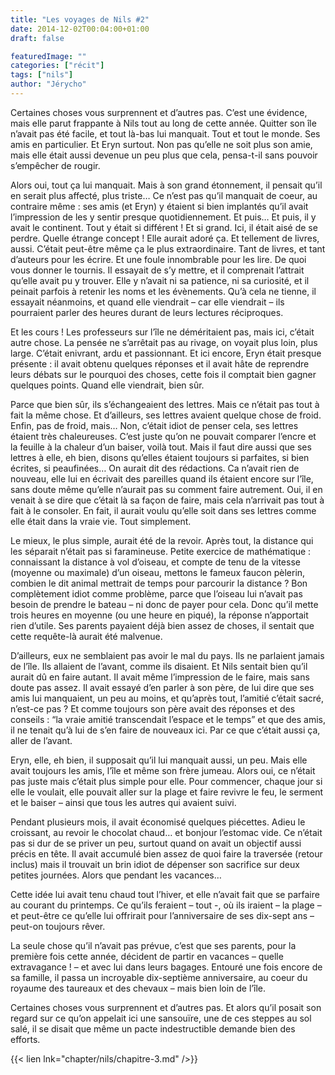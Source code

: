 ```yaml
---
title: "Les voyages de Nils #2"
date: 2014-12-02T00:04:00+01:00
draft: false

featuredImage: ""
categories: ["récit"]
tags: ["nils"]
author: "Jérycho"
---
```

Certaines choses vous surprennent et d’autres pas. C’est une évidence, mais elle parut frappante à Nils tout au long de cette année. Quitter son île n’avait pas été facile, et tout là-bas lui manquait. Tout et tout le monde. Ses amis en particulier. Et Eryn surtout. Non pas qu’elle ne soit plus son amie, mais elle était aussi devenue un peu plus que cela, pensa-t-il sans pouvoir s’empêcher de rougir.

Alors oui, tout ça lui manquait. Mais à son grand étonnement, il pensait qu’il en serait plus affecté, plus triste… Ce n’est pas qu’il manquait de coeur, au contraire même : ses amis (et Eryn) y étaient si bien implantés qu’il avait l’impression de les y sentir presque quotidiennement. Et puis… Et puis, il y avait le continent. Tout y était si différent ! Et si grand. Ici, il était aisé de se perdre. Quelle étrange concept ! Elle aurait adoré ça. Et tellement de livres, aussi. C’était peut-être même ça le plus extraordinaire. Tant de livres, et tant d’auteurs pour les écrire. Et une foule innombrable pour les lire. De quoi vous donner le tournis. Il essayait de s’y mettre, et il comprenait l’attrait qu’elle avait pu y trouver. Elle y n’avait ni sa patience, ni sa curiosité, et il peinait parfois à retenir les noms et les évènements. Qu’à cela ne tienne, il essayait néanmoins, et quand elle viendrait – car elle viendrait – ils pourraient parler des heures durant de leurs lectures réciproques.

Et les cours ! Les professeurs sur l’île ne déméritaient pas, mais ici, c’était autre chose. La pensée ne s’arrêtait pas au rivage, on voyait plus loin, plus large. C’était enivrant, ardu et passionnant. Et ici encore, Eryn était presque présente : il avait obtenu quelques réponses et il avait hâte de reprendre leurs débats sur le pourquoi des choses, cette fois il comptait bien gagner quelques points. Quand elle viendrait, bien sûr.

Parce que bien sûr, ils s’échangeaient des lettres. Mais ce n’était pas tout à fait la même chose. Et d’ailleurs, ses lettres avaient quelque chose de froid. Enfin, pas de froid, mais… Non, c’était idiot de penser cela, ses lettres étaient très chaleureuses. C’est juste qu’on ne pouvait comparer l’encre et la feuille à la chaleur d’un baiser, voilà tout. Mais il faut dire aussi que ses lettres à elle, eh bien, disons qu’elles étaient toujours si parfaites, si bien écrites, si peaufinées… On aurait dit des rédactions. Ca n’avait rien de nouveau, elle lui en écrivait des pareilles quand ils étaient encore sur l’île, sans doute même qu’elle n’aurait pas su comment faire autrement. Oui, il en venait à se dire que c’était là sa façon de faire, mais cela n’arrivait pas tout à fait à le consoler. En fait, il aurait voulu qu’elle soit dans ses lettres comme elle était dans la vraie vie. Tout simplement.

Le mieux, le plus simple, aurait été de la revoir. Après tout, la distance qui les séparait n’était pas si faramineuse. Petite exercice de mathématique : connaissant la distance à vol d’oiseau, et compte de tenu de la vitesse (moyenne ou maximale) d’un oiseau, mettons le fameux faucon pèlerin, combien le dit animal mettrait de temps pour parcourir la distance ? Bon complètement idiot comme problème, parce que l’oiseau lui n’avait pas besoin de prendre le bateau – ni donc de payer pour cela. Donc qu’il mette trois heures en moyenne (ou une heure en piqué), la réponse n’apportait rien d’utile. Ses parents payaient déjà bien assez de choses, il sentait que cette requête-là aurait été malvenue.

D’ailleurs, eux ne semblaient pas avoir le mal du pays. Ils ne parlaient jamais de l’île. Ils allaient de l’avant, comme ils disaient. Et Nils sentait bien qu’il aurait dû en faire autant. Il avait même l’impression de le faire, mais sans doute pas assez. Il avait essayé d’en parler à son père, de lui dire que ses amis lui manquaient, un peu au moins, et qu’après tout, l’amitié c’était sacré, n’est-ce pas ? Et comme toujours son père avait des réponses et des conseils : “la vraie amitié transcendait l’espace et le temps” et que des amis, il ne tenait qu’à lui de s’en faire de nouveaux ici. Par ce que c’était aussi ça, aller de l’avant.

Eryn, elle, eh bien, il supposait qu’il lui manquait aussi, un peu. Mais elle avait toujours les amis, l’île et même son frère jumeau. Alors oui, ce n’était pas juste mais c’était plus simple pour elle. Pour commencer, chaque jour si elle le voulait, elle pouvait aller sur la plage et faire revivre le feu, le serment et le baiser – ainsi que tous les autres qui avaient suivi.

Pendant plusieurs mois, il avait économisé quelques piécettes. Adieu le croissant, au revoir le chocolat chaud… et bonjour l’estomac vide. Ce n’était pas si dur de se priver un peu, surtout quand on avait un objectif aussi précis en tête. Il avait accumulé bien assez de quoi faire la traversée (retour inclus) mais il trouvait un brin idiot de dépenser son sacrifice sur deux petites journées. Alors que pendant les vacances…

Cette idée lui avait tenu chaud tout l’hiver, et elle n’avait fait que se parfaire au courant du printemps. Ce qu’ils feraient – tout -, où ils iraient – la plage – et peut-être ce qu’elle lui offrirait pour l’anniversaire de ses dix-sept ans – peut-on toujours rêver.

La seule chose qu’il n’avait pas prévue, c’est que ses parents, pour la première fois cette année, décident de partir en vacances – quelle extravagance ! – et avec lui dans leurs bagages. Entouré une fois encore de sa famille, il passa un incroyable dix-septième anniversaire, au coeur du royaume des taureaux et des chevaux – mais bien loin de l’île.

Certaines choses vous surprennent et d’autres pas. Et alors qu’il posait son regard sur ce qu’on appelait ici une sansouïre, une de ces steppes au sol salé, il se disait que même un pacte indestructible demande bien des efforts.

{{< lien lnk="chapter/nils/chapitre-3.md" />}}
